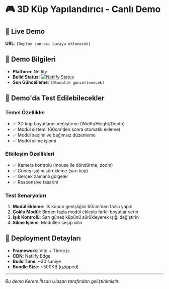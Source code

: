 # 🎮 3D Küp Yapılandırıcı - Canlı Demo

## 🚀 Live Demo
**URL**: `[Deploy sonrası buraya eklenecek]`

## 📝 Demo Bilgileri
- **Platform**: Netlify
- **Build Status**: [![Netlify Status](https://api.netlify.com/api/v1/badges/[site-id]/deploy-status)](https://app.netlify.com/sites/[site-name]/deploys)
- **Son Güncelleme**: `[Otomatik güncellenecek]`

## 🎯 Demo'da Test Edilebilecekler

### Temel Özellikler
- ✅ 3D küp boyutlarını değiştirme (Width/Height/Depth)
- ✅ Modül sistemi (60cm'den sonra otomatik ekleme)
- ✅ Modül seçimi ve bağımsız düzenleme
- ✅ Modül silme işlemi

### Etkileşim Özellikleri
- ✅ Kamera kontrolü (mouse ile döndürme, zoom)
- ✅ Güneş ışığını sürükleme (sarı küp)
- ✅ Gerçek zamanlı gölgeler
- ✅ Responsive tasarım

### Test Senaryoları
1. **Modül Ekleme**: İlk küpün genişliğini 60cm'den fazla yapın
2. **Çoklu Modül**: Birden fazla modül ekleyip farklı boyutlar verin
3. **Işık Kontrolü**: Sarı güneş küpünü sürükleyerek ışığı değiştirin
4. **Silme İşlemi**: Modülleri seçip silin

## 🔧 Deployment Detayları
- **Framework**: Vite + Three.js
- **CDN**: Netlify Edge
- **Build Time**: ~30 saniye
- **Bundle Size**: ~500KB (gzipped)

---
*Bu demo Kerem İhsan Ulaşan tarafından geliştirilmiştir.* 